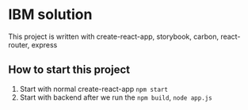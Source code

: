 # IBM solution
This project is written with create-react-app, storybook, carbon, react-router, express
## How to start this project
1. Start with normal create-react-app ```npm start```
2. Start with backend after we run the ```npm build```, ```node app.js```
  